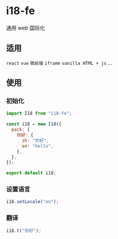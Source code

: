 # i18-fe

通用 web 国际化

## 适用

`react` `vue` `微前端` `iframe` `vanilla HTML + js` ...

## 使用

### 初始化

```js
import I18 from "i18-fe";

const i18 = new I18({
  pack: {
    你好: {
      zh: "你好",
      en: "hello",
    },
  },
});

export default i18;
```

### 设置语言

```js
i18.setLocale("en");
```

### 翻译

```js
i18.t("你好");
```
